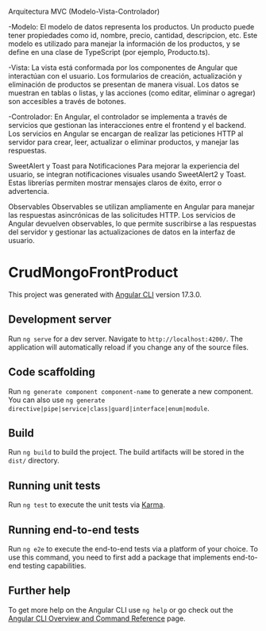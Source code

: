 Arquitectura MVC (Modelo-Vista-Controlador)
 
  -Modelo: El modelo de datos representa los productos. Un producto puede tener propiedades como id, nombre, precio, cantidad, descripcion, etc. Este modelo es utilizado para manejar la 
  información de los productos, y se define en una clase de TypeScript (por ejemplo, Producto.ts).

  -Vista: La vista está conformada por los componentes de Angular que interactúan con el usuario. Los formularios de creación, actualización y eliminación de productos se presentan de      manera visual. Los datos se muestran en tablas o listas, y las acciones (como editar, eliminar o agregar) son accesibles a través de botones.
  
  -Controlador: En Angular, el controlador se implementa a través de servicios que gestionan las interacciones entre el frontend y el backend. Los servicios en Angular se encargan de       realizar las peticiones HTTP al servidor para crear, leer, actualizar o eliminar productos, y manejar las respuestas.

SweetAlert y Toast para Notificaciones
  Para mejorar la experiencia del usuario, se integran notificaciones visuales usando SweetAlert2 y Toast. Estas librerías permiten mostrar mensajes claros de éxito, error o advertencia.

Observables
  Observables se utilizan ampliamente en Angular para manejar las respuestas asincrónicas de las solicitudes HTTP. Los servicios de Angular devuelven observables, lo que permite           suscribirse a las respuestas del servidor y gestionar las actualizaciones de datos en la interfaz de usuario.

# CrudMongoFrontProduct

This project was generated with [Angular CLI](https://github.com/angular/angular-cli) version 17.3.0.

## Development server

Run `ng serve` for a dev server. Navigate to `http://localhost:4200/`. The application will automatically reload if you change any of the source files.

## Code scaffolding

Run `ng generate component component-name` to generate a new component. You can also use `ng generate directive|pipe|service|class|guard|interface|enum|module`.

## Build

Run `ng build` to build the project. The build artifacts will be stored in the `dist/` directory.

## Running unit tests

Run `ng test` to execute the unit tests via [Karma](https://karma-runner.github.io).

## Running end-to-end tests

Run `ng e2e` to execute the end-to-end tests via a platform of your choice. To use this command, you need to first add a package that implements end-to-end testing capabilities.

## Further help

To get more help on the Angular CLI use `ng help` or go check out the [Angular CLI Overview and Command Reference](https://angular.io/cli) page.
